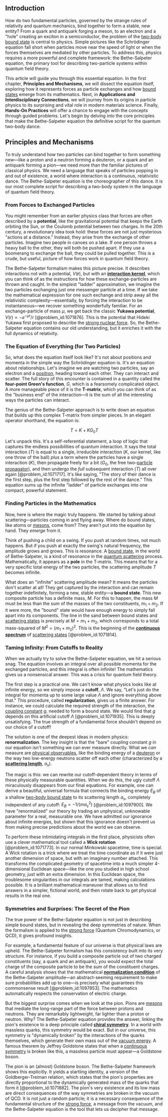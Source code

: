## Introduction
How do two fundamental particles, governed by the strange rules of relativity and quantum mechanics, bind together to form a stable, new entity? From a quark and antiquark forging a meson, to an electron and a "hole" creating an exciton in a semiconductor, the problem of the [two-body bound state](@article_id:189202) is central to physics. Simple pictures like the Schrödinger equation fall short when particles move near the speed of light or when the forces themselves are mediated by other particles. To address this, physics requires a more powerful and complete framework: the Bethe-Salpeter equation, the primary tool for describing two-particle systems within quantum field theory.

This article will guide you through this essential equation. In the first chapter, **Principles and Mechanisms**, we will dissect the equation itself, exploring how it represents forces as particle exchanges and how [bound states](@article_id:136008) emerge from its mathematics. Next, in **Applications and Interdisciplinary Connections**, we will journey from its origins in particle physics to its surprising and vital role in modern materials science. Finally, **Hands-On Practices** will offer a chance to engage with the concepts through guided problems. Let's begin by delving into the core principles that make the Bethe-Salpeter equation the definitive script for the quantum two-body dance.

## Principles and Mechanisms

To truly understand how two particles can bind together to form something new—like a proton and a neutron forming a deuteron, or a quark and an antiquark forming a pion—we need more than the familiar pictures of classical physics. We need a language that speaks of particles popping in and out of existence, a world where interaction is a continuous, relativistic dance. The Bethe-Salpeter equation is the choreographer of this dance. It is our most complete script for describing a two-body system in the language of quantum field theory.

### From Forces to Exchanged Particles

You might remember from an earlier physics class that forces are often described by a **potential**, like the gravitational potential that keeps the Earth orbiting the Sun, or the Coulomb potential between two charges. In the 20th century, a revolutionary idea took hold: these forces are not just mysterious "actions at a distance." Instead, they arise from the exchange of other particles. Imagine two people in canoes on a lake. If one person throws a heavy ball to the other, they will both be pushed apart. If they use a boomerang to exchange the ball, they could be pulled together. This is a crude, but useful, picture of how forces work in quantum field theory.

The Bethe-Salpeter formalism makes this picture precise. It describes interactions not with a potential, $V(\mathbf{r})$, but with an **[interaction kernel](@article_id:193296)**, which you can think of as the instructions for how these exchange-particles are thrown and caught. In the simplest "ladder" approximation, we imagine the two particles exchanging just one messenger particle at a time. If we take the mathematical expression for one such exchange and strip away all the relativistic complexity—essentially, by forcing the interaction to be instantaneous—we recover something wonderfully familiar. For an exchange-particle of mass $\mu$, we get back the classic **Yukawa potential**, $V(r) \propto -e^{-\mu r}/r$ [@problem_id:1071876]. This is the potential that Hideki Yukawa first proposed to describe the [strong nuclear force](@article_id:158704). So, the Bethe-Salpeter equation contains our old understanding, but it enriches it with the full dynamics of relativity.

### The Equation of Everything (for Two Particles)

So, what does the equation itself look like? It's not about positions and momenta in the simple way the Schrödinger equation is. It's an equation about relationships. Let's imagine we are watching two particles, say an electron and a [positron](@article_id:148873), heading toward each other. They can interact and scatter. The full story of this encounter is contained in a quantity called the **four-point Green's function**, $G$, which is a fearsomely complicated object. A more manageable piece of it is the **T-matrix**, which you can think of as the "business end" of the interaction—it is the sum of all the interesting ways the particles can interact.

The genius of the Bethe-Salpeter approach is to write down an equation that builds up this complex T-matrix from simpler pieces. In an elegant operator shorthand, the equation is:

$$
T = K + K G_0 T
$$

Let's unpack this. It's a self-referential statement, a loop of logic that captures the endless possibilities of quantum interaction. It says the total interaction ($T$) is equal to a single, irreducible interaction ($K$, our kernel, like one throw of the ball) *plus* a term where the particles have a single interaction ($K$), then propagate freely for a bit ($G_0$, the free two-[particle propagator](@article_id:194542)), and then undergo the *full* subsequent interaction ($T$) all over again [@problem_id:1071717]. It's like saying, "The story of their dance is the first step, plus the first step followed by the rest of the dance." This equation sums up the infinite "ladder" of particle exchanges into one compact, powerful statement.

### Finding Particles in the Mathematics

Now, here is where the magic truly happens. We started by talking about scattering—particles coming in and flying away. Where do bound states, like atoms or [mesons](@article_id:184041), come from? They aren't put into the equation by hand. They *emerge* from it.

Think of pushing a child on a swing. If you push at random times, not much happens. But if you push at exactly the swing's natural frequency, the amplitude grows and grows. This is resonance. A [bound state](@article_id:136378), in the world of Bethe-Salpeter, is a kind of resonance in the [quantum scattering](@article_id:146959) process. Mathematically, it appears as a **pole** in the T-matrix. This means that for a very specific total energy of the two particles, the scattering amplitude $T$ becomes infinite.

What does an "infinite" scattering amplitude mean? It means the particles don't scatter at all! They get captured by the interaction and can remain together indefinitely, forming a new, stable entity—a **bound state**. This new composite particle has a definite mass, $M$. For this to happen, the mass $M$ must be less than the sum of the masses of the two constituents, $m_1 + m_2$. If it were more, the "bound" state would have enough energy to simply fall apart into its components. The line in the sand between bound states and [scattering states](@article_id:150474) is precisely at $M=m_1+m_2$, which corresponds to a total mass-squared of $M^2 = (m_1+m_2)^2$. This is the beginning of the **[continuous spectrum](@article_id:153079)** of [scattering states](@article_id:150474) [@problem_id:1071814].

### Taming Infinity: From Cutoffs to Reality

When we actually try to solve the Bethe-Salpeter equation, we hit a serious snag. The equation involves an integral over all possible momenta for the exchanged particles, and this integral is often infinite! The mathematics gives us a nonsensical answer. This was a crisis for quantum field theory.

The first step is a practical one. We can't know what physics looks like at infinite energy, so we simply impose a **cutoff**, $\Lambda$. We say, "Let's just do the integral for momenta up to some large value $\Lambda$ and ignore everything above that." This procedure, called **regularization**, gives us a finite answer. For instance, we could calculate the required strength of the interaction, the [coupling constant](@article_id:160185) $g$, needed to form a bound state. We would find that $g$ depends on this artificial cutoff $\Lambda$ [@problem_id:1071935]. This is deeply unsatisfying. The true strength of a fundamental force shouldn't depend on our choice of a cutoff!

The solution is one of the deepest ideas in modern physics: **renormalization**. The key insight is that the "bare" coupling constant $g$ in our equation isn't something we can ever measure directly. What we *can* measure are [physical observables](@article_id:154198), like the binding energy of a [deuteron](@article_id:160908) or the way two low-energy neutrons scatter off each other (characterized by a **[scattering length](@article_id:142387)**, $a_s$).

The magic is this: we can rewrite our cutoff-dependent theory in terms of these physically measurable quantities. When we do this, the ugly cutoff $\Lambda$ miraculously disappears from our final equations. For example, one can derive a beautiful, universal formula that connects the binding energy $E_B$ of a shallow [two-body bound state](@article_id:189202) to its scattering length $a_s$, completely independent of any cutoff: $E_B = -1/(m a_s^2)$ [@problem_id:1097900]. We have "renormalized" our theory by trading an unphysical, unknowable parameter for a real, measurable one. We have admitted our ignorance about infinite energies, but shown that this ignorance doesn't prevent us from making precise predictions about the world we can observe.

To perform these intimidating integrals in the first place, physicists often use a clever mathematical tool called a **Wick rotation** [@problem_id:1071773]. In our normal Minkowski spacetime, time is special. A Wick rotation is a trick where we treat the time coordinate as if it were just another dimension of space, but with an imaginary number attached. This transforms the complicated geometry of spacetime into a much simpler 4-dimensional Euclidean space—like the one you studied in high school geometry, just with an extra dimension. In this Euclidean space, the troublesome singularities in our integrals are tamed, making calculations possible. It is a brilliant mathematical maneuver that allows us to find answers in a simpler, fictional world, and then rotate back to get physical results in the real one.

### Symmetries and Surprises: The Secret of the Pion

The true power of the Bethe-Salpeter equation is not just in describing simple bound states, but in revealing the deep symmetries of nature. When the formalism is applied to the [strong force](@article_id:154316) (Quantum Chromodynamics, or QCD), it gives profound insights.

For example, a fundamental feature of our universe is that physical laws are upheld. The Bethe-Salpeter formalism has this consistency built into its very structure. For instance, if you build a composite particle out of two charged constituents (say, a quark and an antiquark), you would expect the total charge of the composite particle to be the sum of the constituent charges. A careful analysis shows that the mathematical **[normalization condition](@article_id:155992)** of the Bethe-Salpeter amplitude—an abstract-seeming requirement to make sure probabilities add up to one—is precisely what guarantees this commonsense result [@problem_id:1097853]. The mathematics automatically respects the conservation of electric charge.

But the biggest surprise comes when we look at the pion. Pions are [mesons](@article_id:184041) that mediate the long-range part of the force between protons and neutrons. They are remarkably lightweight, far lighter than a proton or neutron. Why? The Bethe-Salpeter equation provides the answer, linking the pion's existence to a deep principle called **[chiral symmetry](@article_id:141221)**. In a world with massless quarks, this symmetry would be exact. But in our universe, this symmetry is "dynamically broken" by the interactions of the quarks themselves, which generate their own mass out of the [vacuum energy](@article_id:154573). A famous theorem by Jeffrey Goldstone states that when a [continuous symmetry](@article_id:136763) is broken like this, a massless particle must appear—a Goldstone boson.

The pion is an (almost) Goldstone boson. The Bethe-Salpeter framework shows this explicitly. It yields a startling identity, a version of the Goldberger-Treiman relation, which states that the pion's properties are directly proportional to the dynamically generated mass of the quarks that form it [@problem_id:1071882]. The pion's very existence and its low mass are direct consequences of the way symmetries are broken in the vacuum of QCD. It is not just a random particle; it is a necessary consequence of the fundamental structure of the [strong force](@article_id:154316), a message from the vacuum, and the Bethe-Salpeter equation is the tool that lets us decipher that message.